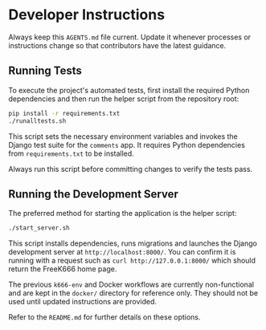 # Developer Instructions

Always keep this `AGENTS.md` file current. Update it whenever processes or
instructions change so that contributors have the latest guidance.

## Running Tests

To execute the project's automated tests, first install the required Python dependencies and then run the helper script from the repository root:

```bash
pip install -r requirements.txt
./runalltests.sh
```

This script sets the necessary environment variables and invokes the Django test suite for the `comments` app. It requires Python dependencies from `requirements.txt` to be installed.

Always run this script before committing changes to verify the tests pass.

## Running the Development Server

The preferred method for starting the application is the helper script:

```bash
./start_server.sh
```

This script installs dependencies, runs migrations and launches the Django
development server at `http://localhost:8000/`. You can confirm it is running
with a request such as `curl http://127.0.0.1:8000/` which should return the
FreeK666 home page.

The previous `k666-env` and Docker workflows are currently non-functional and
are kept in the `docker/` directory for reference only. They should not be used
until updated instructions are provided.

Refer to the `README.md` for further details on these options.

